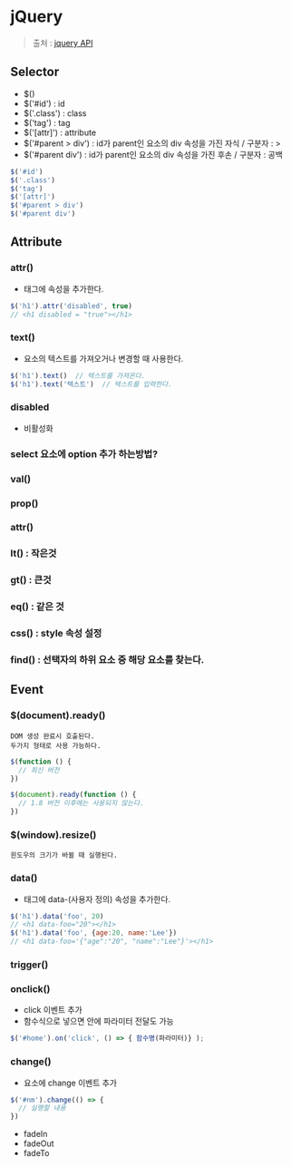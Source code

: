 # jQuery
>출처 : [jquery API](https://api.jquery.com)

## Selector
- $()
- $('#id') : id
- $('.class') : class
- $('tag') : tag
- $('[attr]') : attribute
- $('#parent > div') : id가 parent인 요소의 div 속성을 가진 자식 / 구분자 : >
- $('#parent div') : id가 parent인 요소의 div 속성을 가진 후손 / 구분자 : 공백

```javascript
$('#id')
$('.class')
$('tag')
$('[attr]')
$('#parent > div')
$('#parent div')
```

## Attribute
### attr()
- 태그에 속성을 추가한다.
```javascript
$('h1').attr('disabled', true)
// <h1 disabled = "true"></h1>
```

### text()
- 요소의 텍스트를 가져오거나 변경할 때 사용한다.
```javascript
$('h1').text()  // 텍스트를 가져온다.
$('h1').text('텍스트')  // 텍스트를 입력한다.
```

### disabled
- 비활성화

### select 요소에 option 추가 하는방법?

### val()
### prop()
### attr()

### lt() : 작은것
### gt() : 큰것
### eq() : 같은 것
### css() : style 속성 설정
### find() : 선택자의 하위 요소 중 해당 요소를 찾는다.


## Event

### $(document).ready()
    DOM 생성 완료시 호출된다.
    두가지 형태로 사용 가능하다.
```javascript
$(function () {
  // 최신 버전
})
```
```javascript
$(document).ready(function () {
  // 1.8 버전 이후에는 사용되지 않는다.
})
```

### $(window).resize()
    윈도우의 크기가 바뀔 때 실행된다.

### data()
- 태그에 data-(사용자 정의) 속성을 추가한다.
```javascript
$('h1').data('foo', 20)
// <h1 data-foo="20"></h1>
$('h1').data('foo', {age:20, name:'Lee'})
// <h1 data-foo='{"age":"20", "name":"Lee"}'></h1>
```

### trigger()


### onclick()
- click 이벤트 추가
- 함수식으로 넣으면 안에 파라미터 전달도 가능
```javascript
$('#home').on('click', () => { 함수명(파라미터)} );
```

### change()
- 요소에 change 이벤트 추가
```javascript
$('#nm').change(() => {
  // 실행할 내용
})
```


- fadeIn
- fadeOut
- fadeTo

